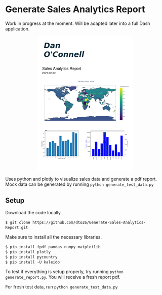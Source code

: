 # Generate Sales Analytics Report

Work in progress at the moment. Will be adapted later into a full Dash application.

<p align="center">
    <img src="resources/pdf-report.png" alt="Sales Analytics Report" width="300"/>
</p>

Uses python and plotly to visualize sales data and generate a pdf report. Mock data can be generated by running `python generate_test_data.py`

## Setup

Download the code locally

```
$ git clone https://github.com/dto26/Generate-Sales-Analytics-Report.git
```

Make sure to install all the necessary libraries.

```
$ pip install fpdf pandas numpy matplotlib
$ pip install plotly
$ pip install pycountry
$ pip install -U kaleido
```

To test if everything is setup properly, try running `python generate_report.py`. You will receive a fresh report pdf.

For fresh test data, run `python generate_test_data.py`
